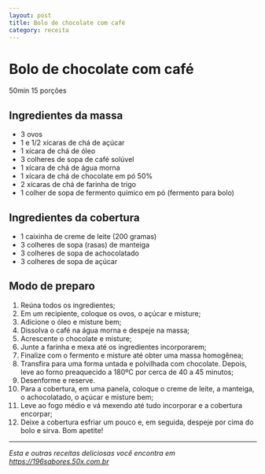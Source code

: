 ```yaml
---
layout: post
title: Bolo de chocolate com café 
category: receita
---
```


# Bolo de chocolate com café

50min 
15 porções

## Ingredientes da massa

-   3 ovos
-   1 e 1/2 xícaras de chá de açúcar
-   1 xícara de chá de óleo
-   3 colheres de sopa de café solúvel
-   1 xícara de chá de água morna
-   1 xícara de chá de chocolate em pó 50%
-   2 xícaras de chá de farinha de trigo
-   1 colher de sopa de fermento químico em pó (fermento para bolo)

## Ingredientes da cobertura

-   1 caixinha de creme de leite (200 gramas)
-   3 colheres de sopa (rasas) de manteiga
-   3 colheres de sopa de achocolatado
-   3 colheres de sopa de açúcar

## Modo de preparo

1.  Reúna todos os ingredientes;
2.  Em um recipiente, coloque os ovos, o açúcar e misture;
3.  Adicione o óleo e misture bem;
4.  Dissolva o café na água morna e despeje na massa;
5.  Acrescente o chocolate e misture;
6.  Junte a farinha e mexa até os ingredientes incorporarem;
7.  Finalize com o fermento e misture até obter uma massa homogênea;
8.  Transfira para uma forma untada e polvilhada com chocolate. Depois, leve ao forno preaquecido a 180ºC por cerca de 40 a 45 minutos;
9.  Desenforme e reserve.
10.  Para a cobertura, em uma panela, coloque o creme de leite, a manteiga, o achocolatado, o açúcar e misture bem;
11.  Leve ao fogo médio e vá mexendo até tudo incorporar e a cobertura encorpar;
12.  Deixe a cobertura esfriar um pouco e, em seguida, despeje por cima do bolo e sirva. Bom apetite!

----------

_Esta e outras receitas deliciosas você encontra em https://196sabores.50x.com.br_
